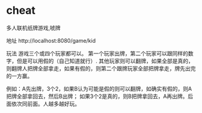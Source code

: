 # cheat
多人联机纸牌游戏,唬牌

地址
http://localhost:8080/game/kid

玩法
游戏三个或四个玩家都可以。
第一个玩家出牌，第二个玩家可以跟同样的数字，但是可以用假的（自己知道就行）.
其他玩家则可以翻牌，如果全部是真的，则翻牌人把牌全部拿走，如果有假的，则第二个跟牌玩家全部把牌拿走，牌先出完的一方赢。

例如：A先出牌，3个2，如果B认为可能是假的则可以翻牌，如确实有假的，则A把牌全部拿回去，然后B出牌；
如果3个2是真的，则B把牌拿回去，A再出牌。后面依次同前面。人越多越好玩。
